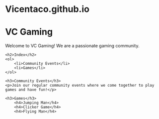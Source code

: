 # Vicentaco.github.io

<html>
<head>
    <title>VC Gaming</title>
</head>
<body>
    <h1>VC Gaming</h1>
    <p>Welcome to VC Gaming! We are a passionate gaming community.</p>

    <h2>Index</h2>
    <ol>
        <li>Community Events</li>
        <li>Games</li>
    </ol>

    <h3>Community Events</h3>
    <p>Join our regular community events where we come together to play games and have fun!</p>

    <h3>Games</h3>
        <h4>Jumping Man</h4>
        <h4>Clicker Game</h4>
        <h4>Flying Man</h4>
    
</body>
</html>

